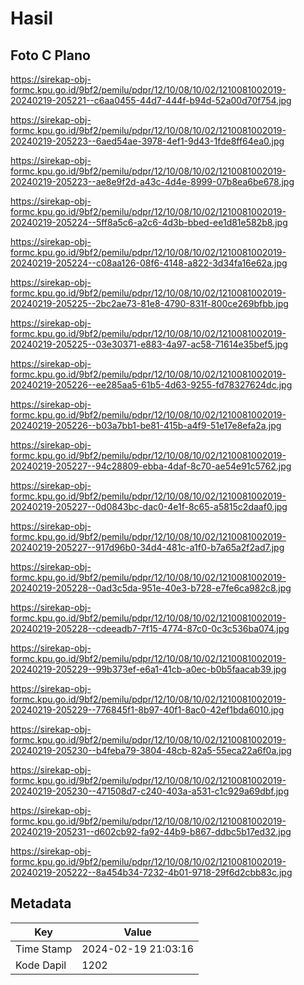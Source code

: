# Hasil

## Foto C Plano

https://sirekap-obj-formc.kpu.go.id/9bf2/pemilu/pdpr/12/10/08/10/02/1210081002019-20240219-205221--c6aa0455-44d7-444f-b94d-52a00d70f754.jpg

https://sirekap-obj-formc.kpu.go.id/9bf2/pemilu/pdpr/12/10/08/10/02/1210081002019-20240219-205223--6aed54ae-3978-4ef1-9d43-1fde8ff64ea0.jpg

https://sirekap-obj-formc.kpu.go.id/9bf2/pemilu/pdpr/12/10/08/10/02/1210081002019-20240219-205223--ae8e9f2d-a43c-4d4e-8999-07b8ea6be678.jpg

https://sirekap-obj-formc.kpu.go.id/9bf2/pemilu/pdpr/12/10/08/10/02/1210081002019-20240219-205224--5ff8a5c6-a2c6-4d3b-bbed-ee1d81e582b8.jpg

https://sirekap-obj-formc.kpu.go.id/9bf2/pemilu/pdpr/12/10/08/10/02/1210081002019-20240219-205224--c08aa126-08f6-4148-a822-3d34fa16e62a.jpg

https://sirekap-obj-formc.kpu.go.id/9bf2/pemilu/pdpr/12/10/08/10/02/1210081002019-20240219-205225--2bc2ae73-81e8-4790-831f-800ce269bfbb.jpg

https://sirekap-obj-formc.kpu.go.id/9bf2/pemilu/pdpr/12/10/08/10/02/1210081002019-20240219-205225--03e30371-e883-4a97-ac58-71614e35bef5.jpg

https://sirekap-obj-formc.kpu.go.id/9bf2/pemilu/pdpr/12/10/08/10/02/1210081002019-20240219-205226--ee285aa5-61b5-4d63-9255-fd78327624dc.jpg

https://sirekap-obj-formc.kpu.go.id/9bf2/pemilu/pdpr/12/10/08/10/02/1210081002019-20240219-205226--b03a7bb1-be81-415b-a4f9-51e17e8efa2a.jpg

https://sirekap-obj-formc.kpu.go.id/9bf2/pemilu/pdpr/12/10/08/10/02/1210081002019-20240219-205227--94c28809-ebba-4daf-8c70-ae54e91c5762.jpg

https://sirekap-obj-formc.kpu.go.id/9bf2/pemilu/pdpr/12/10/08/10/02/1210081002019-20240219-205227--0d0843bc-dac0-4e1f-8c65-a5815c2daaf0.jpg

https://sirekap-obj-formc.kpu.go.id/9bf2/pemilu/pdpr/12/10/08/10/02/1210081002019-20240219-205227--917d96b0-34d4-481c-a1f0-b7a65a2f2ad7.jpg

https://sirekap-obj-formc.kpu.go.id/9bf2/pemilu/pdpr/12/10/08/10/02/1210081002019-20240219-205228--0ad3c5da-951e-40e3-b728-e7fe6ca982c8.jpg

https://sirekap-obj-formc.kpu.go.id/9bf2/pemilu/pdpr/12/10/08/10/02/1210081002019-20240219-205228--cdeeadb7-7f15-4774-87c0-0c3c536ba074.jpg

https://sirekap-obj-formc.kpu.go.id/9bf2/pemilu/pdpr/12/10/08/10/02/1210081002019-20240219-205229--99b373ef-e6a1-41cb-a0ec-b0b5faacab39.jpg

https://sirekap-obj-formc.kpu.go.id/9bf2/pemilu/pdpr/12/10/08/10/02/1210081002019-20240219-205229--776845f1-8b97-40f1-8ac0-42ef1bda6010.jpg

https://sirekap-obj-formc.kpu.go.id/9bf2/pemilu/pdpr/12/10/08/10/02/1210081002019-20240219-205230--b4feba79-3804-48cb-82a5-55eca22a6f0a.jpg

https://sirekap-obj-formc.kpu.go.id/9bf2/pemilu/pdpr/12/10/08/10/02/1210081002019-20240219-205230--471508d7-c240-403a-a531-c1c929a69dbf.jpg

https://sirekap-obj-formc.kpu.go.id/9bf2/pemilu/pdpr/12/10/08/10/02/1210081002019-20240219-205231--d602cb92-fa92-44b9-b867-ddbc5b17ed32.jpg

https://sirekap-obj-formc.kpu.go.id/9bf2/pemilu/pdpr/12/10/08/10/02/1210081002019-20240219-205222--8a454b34-7232-4b01-9718-29f6d2cbb83c.jpg


## Metadata

| Key        | Value               |
| ---------- | ------------------- |
| Time Stamp | 2024-02-19 21:03:16 |
| Kode Dapil | 1202                |



